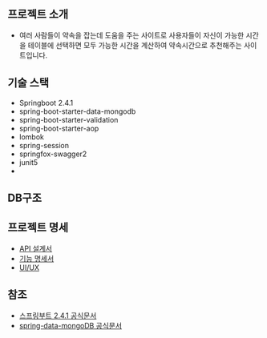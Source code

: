 ## 프로젝트 소개
- 여러 사람들이 약속을 잡는데 도움을 주는 사이트로 사용자들이 자신이 가능한 시간을 테이블에 선택하면 모두 가능한 시간을 계산하여 약속시간으로 추천해주는 사이트입니다.

## 기술 스택
   - Springboot 2.4.1
   - spring-boot-starter-data-mongodb
   - spring-boot-starter-validation
   - spring-boot-starter-aop
   - lombok
   - spring-session
   - springfox-swagger2
   - junit5
   - 
   
## DB구조


## 프로젝트 명세
- [API 설계서](https://app.swaggerhub.com/apis-docs/su-ram/momo/1.0.0)
- [기능 명세서](https://www.notion.so/452c8c2414eb4e728c4f276fd02b075f?v=ab3467090fbf4f1ba295b68434339353)
- [UI/UX](https://xd.adobe.com/view/96c60e58-6479-4449-be6e-20c8b7928544-c395/)


## 참조
- [스프링부트 2.4.1 공식문서](https://docs.spring.io/spring-boot/docs/2.4.1-SNAPSHOT/reference/pdf/spring-boot-reference.pdf)
- [spring-data-mongoDB 공식문서](https://docs.spring.io/spring-data/mongodb/docs/3.2.3/reference/html/#reference)
